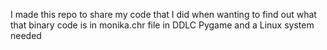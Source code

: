 I made this repo to share my code that I did when wanting to find out what that binary code is in monika.chr file in DDLC
Pygame and a Linux system needed
